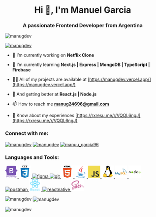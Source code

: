 <h1 align="center">Hi 👋, I'm Manuel Garcia</h1>
<h3 align="center">A passionate Frontend Developer from Argentina</h3>

<p align="left"> <img src="https://komarev.com/ghpvc/?username=manugdev&label=Profile%20views&color=0e75b6&style=flat" alt="manugdev" /> </p>

<p align="left"> <a href="https://twitter.com/manugdev" target="blank"><img src="https://img.shields.io/twitter/follow/manugdev?logo=twitter&style=for-the-badge" alt="manugdev" /></a> </p>

- 🔭 I’m currently working on **Netflix Clone**

- 🌱 I’m currently learning **Next.js | Express | MongoDB | TypeScript | Firebase**

- 👨‍💻 All of my projects are available at [https://manugdev.vercel.app/](https://manugdev.vercel.app/)

- 📝 And getting better at **React.js | Node.js**

- 📫 How to reach me **manug24696@gmail.com**

- 📄 Know about my experiences [https://rxresu.me/r/VQQL6ngJ](https://rxresu.me/r/VQQL6ngJ)

<h3 align="left">Connect with me:</h3>
<p align="left">
<a href="https://twitter.com/manugdev" target="blank"><img align="center" src="https://raw.githubusercontent.com/rahuldkjain/github-profile-readme-generator/master/src/images/icons/Social/twitter.svg" alt="manugdev" height="30" width="40" /></a>
<a href="https://linkedin.com/in/manugdev" target="blank"><img align="center" src="https://raw.githubusercontent.com/rahuldkjain/github-profile-readme-generator/master/src/images/icons/Social/linked-in-alt.svg" alt="manugdev" height="30" width="40" /></a>
<a href="https://instagram.com/manuu_garcia96" target="blank"><img align="center" src="https://raw.githubusercontent.com/rahuldkjain/github-profile-readme-generator/master/src/images/icons/Social/instagram.svg" alt="manuu_garcia96" height="30" width="40" /></a>
</p>

<h3 align="left">Languages and Tools:</h3>
<p align="left"> <a href="https://getbootstrap.com" target="_blank" rel="noreferrer"> <img src="https://raw.githubusercontent.com/devicons/devicon/master/icons/bootstrap/bootstrap-plain-wordmark.svg" alt="bootstrap" width="40" height="40"/> </a> <a href="https://www.w3schools.com/css/" target="_blank" rel="noreferrer"> <img src="https://raw.githubusercontent.com/devicons/devicon/master/icons/css3/css3-original-wordmark.svg" alt="css3" width="40" height="40"/> </a> <a href="https://www.figma.com/" target="_blank" rel="noreferrer"> <img src="https://www.vectorlogo.zone/logos/figma/figma-icon.svg" alt="figma" width="40" height="40"/> </a> <a href="https://git-scm.com/" target="_blank" rel="noreferrer"> <img src="https://www.vectorlogo.zone/logos/git-scm/git-scm-icon.svg" alt="git" width="40" height="40"/> </a> <a href="https://www.w3.org/html/" target="_blank" rel="noreferrer"> <img src="https://raw.githubusercontent.com/devicons/devicon/master/icons/html5/html5-original-wordmark.svg" alt="html5" width="40" height="40"/> </a> <a href="https://www.java.com" target="_blank" rel="noreferrer"> <img src="https://raw.githubusercontent.com/devicons/devicon/master/icons/java/java-original.svg" alt="java" width="40" height="40"/> </a> <a href="https://developer.mozilla.org/en-US/docs/Web/JavaScript" target="_blank" rel="noreferrer"> <img src="https://raw.githubusercontent.com/devicons/devicon/master/icons/javascript/javascript-original.svg" alt="javascript" width="40" height="40"/> </a> <a href="https://www.linux.org/" target="_blank" rel="noreferrer"> <img src="https://raw.githubusercontent.com/devicons/devicon/master/icons/linux/linux-original.svg" alt="linux" width="40" height="40"/> </a> <a href="https://www.mysql.com/" target="_blank" rel="noreferrer"> <img src="https://raw.githubusercontent.com/devicons/devicon/master/icons/mysql/mysql-original-wordmark.svg" alt="mysql" width="40" height="40"/> </a> <a href="https://nodejs.org" target="_blank" rel="noreferrer"> <img src="https://raw.githubusercontent.com/devicons/devicon/master/icons/nodejs/nodejs-original-wordmark.svg" alt="nodejs" width="40" height="40"/> </a> <a href="https://postman.com" target="_blank" rel="noreferrer"> <img src="https://www.vectorlogo.zone/logos/getpostman/getpostman-icon.svg" alt="postman" width="40" height="40"/> </a> <a href="https://reactjs.org/" target="_blank" rel="noreferrer"> <img src="https://raw.githubusercontent.com/devicons/devicon/master/icons/react/react-original-wordmark.svg" alt="react" width="40" height="40"/> </a> <a href="https://reactnative.dev/" target="_blank" rel="noreferrer"> <img src="https://reactnative.dev/img/header_logo.svg" alt="reactnative" width="40" height="40"/> </a> <a href="https://sass-lang.com" target="_blank" rel="noreferrer"> <img src="https://raw.githubusercontent.com/devicons/devicon/master/icons/sass/sass-original.svg" alt="sass" width="40" height="40"/> </a> </p>

<p><img align="left" src="https://github-readme-stats.vercel.app/api/top-langs?username=manugdev&show_icons=true&locale=en&layout=compact" alt="manugdev" /></p>

<p>&nbsp;<img align="center" src="https://github-readme-stats.vercel.app/api?username=manugdev&show_icons=true&locale=en" alt="manugdev" /></p>

<p><img align="center" src="https://github-readme-streak-stats.herokuapp.com/?user=manugdev&theme=dark" alt="manugdev" /></p>

